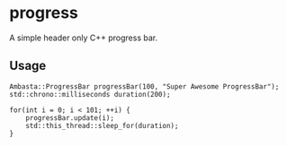 # progress
A simple header only C++ progress bar.

## Usage
```
Ambasta::ProgressBar progressBar(100, "Super Awesome ProgressBar");
std::chrono::milliseconds duration(200);

for(int i = 0; i < 101; ++i) {
    progressBar.update(i);
    std::this_thread::sleep_for(duration);
}
```
